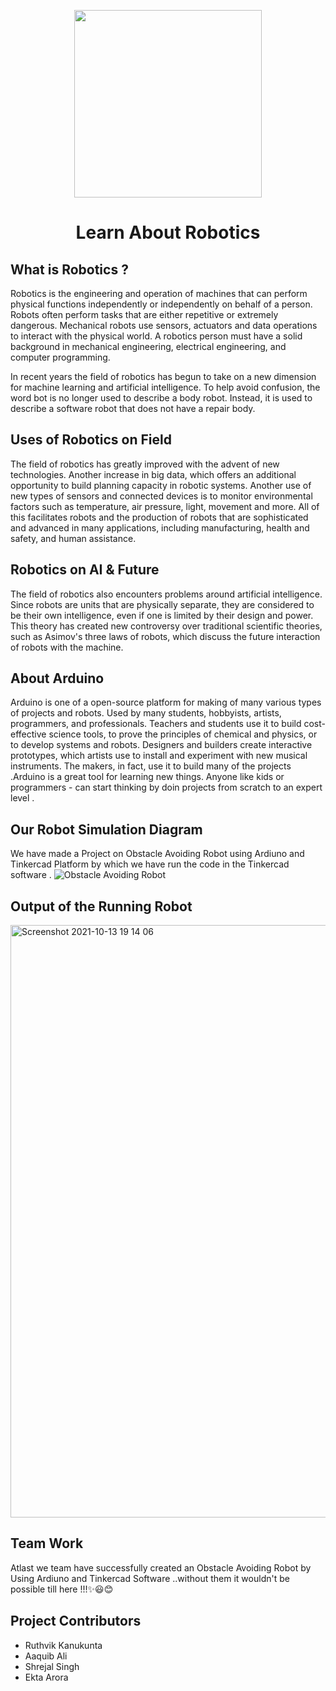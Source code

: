 <p align="center">
  <img src="https://user-images.githubusercontent.com/84700316/137150196-1b1033bb-4cce-469c-abfc-92f58594ca90.png" width=300px>
  </p>



<h1 align="center"> Learn About Robotics </h1>

## What is Robotics ?
Robotics is the engineering and operation of machines that can perform physical functions independently or independently on behalf of a person. Robots often perform tasks that are either repetitive or extremely dangerous.
Mechanical robots use sensors, actuators and data operations to interact with the physical world. A robotics person must have a solid background in mechanical engineering, electrical engineering, and computer programming.

In recent years the field of robotics has begun to take on a new dimension for machine learning and artificial intelligence. To help avoid confusion, the word bot is no longer used to describe a body robot. Instead, it is used to describe a software robot that does not have a repair body.


## Uses of Robotics on Field 
The field of robotics has greatly improved with the advent of new technologies. Another increase in big data, which offers an additional opportunity to build planning capacity in robotic systems. Another use of new types of sensors and connected devices is to monitor environmental factors such as temperature, air pressure, light, movement and more. All of this facilitates robots and the production of robots that are sophisticated and advanced in many applications, including manufacturing, health and safety, and human assistance.

## Robotics on AI & Future 
The field of robotics also encounters problems around artificial intelligence. Since robots are units that are physically separate, they are considered to be their own intelligence, even if one is limited by their design and power. This theory has created new controversy over traditional scientific theories, such as Asimov's three laws of robots, which discuss the future interaction of robots with the machine.

## About Arduino 
Arduino is one of a open-source platform for making of many various types of projects and robots. Used by many students, hobbyists, artists, programmers, and professionals.
Teachers and students use it to build cost-effective science tools, to prove the principles of chemical and physics, or to develop systems and robots. Designers and builders create interactive prototypes, which artists use to install and experiment with new musical instruments. The makers, in fact, use it to build many of the projects .Arduino is a great tool for learning new things. Anyone like  kids or programmers - can start thinking by doin projects from scratch to an expert level .


## Our Robot Simulation Diagram
We have made a Project on Obstacle Avoiding Robot using Ardiuno and Tinkercad Platform by which we have run the code in the Tinkercad software .
![Obstacle Avoiding Robot](https://user-images.githubusercontent.com/73475895/137144534-d83ebdfd-64ca-4da0-99d8-5c5f9fde04c3.png)

## Output of the Running Robot 
  <img width="948" alt="Screenshot 2021-10-13 19 14 06" src="https://user-images.githubusercontent.com/73475895/137145218-7d328597-6a5a-4a7f-8d45-40c1258dafd4.png">


## Team Work  
Atlast we team have successfully created an Obstacle Avoiding Robot  by Using Ardiuno and Tinkercad Software ..without them it wouldn't be possible till here !!!✨😃😊 


## Project Contributors 
- Ruthvik Kanukunta
- Aaquib Ali
- Shrejal Singh 
- Ekta Arora
